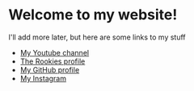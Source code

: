 # Welcome to my website!
I'll add more later, but here are some links to my stuff

- [My Youtube channel](https://www.youtube.com/channel/UCk3pD7ydWnPfZmTSW-j_JzQ)
- [The Rookies profile](https://www.therookies.co/u/NathanCreates)
- [My GitHub profile](https://github.com/TheTrueCoder)
- [My Instagram](https://www.instagram.com/nathan_creates_nz/)
